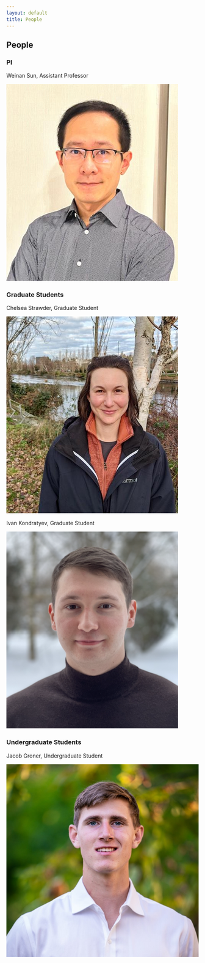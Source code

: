 ```yaml
---
layout: default
title: People
---
```


## People

<div class="people-section">
  <h3>PI</h3>
  <p>Weinan Sun, Assistant Professor</p>
  <img src="weinanheadshot0.jpg" alt="Weinan Sun">

  <h3>Graduate Students</h3>
  <p>Chelsea Strawder, Graduate Student</p>
  <img src="c-strawder.jpg" alt="Chelsea Strawder">
  
  <p>Ivan Kondratyev, Graduate Student</p>
  <img src="ivan-kondratyev.png" alt="Ivan Kondratyev">

  <h3>Undergraduate Students</h3>
  <p>Jacob Groner, Undergraduate Student</p>
  <img src="jacob.jpg" alt="Jacob Groner">
</div>

